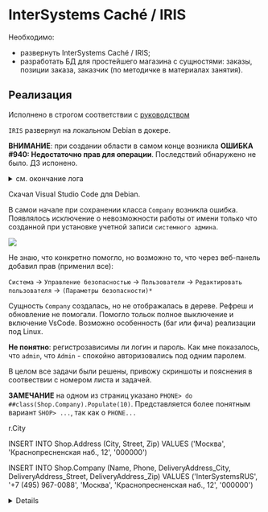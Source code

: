 # InterSystems Caché / IRIS

Необходимо:
- развернуть InterSystems Caché / IRIS;
- разработать БД для простейшего магазина с сущностями: заказы, позиции заказа, заказчик (по методичке в материалах занятия).

## Реализация

Исполнено в строгом соответствии с [руководством](./022_INsuTERSYSTEMS.files/ДЗ._Практика_InterSystems_Cache_IRIS-1801-9693d8.pdf)

`IRIS` развернул на локальном Debian в докере.

__ВНИМАНИЕ__:  при создании области в самом конце возникла __ОШИБКА #940: Недостаточно прав для операции__. Последствий обнаружено не было. ДЗ испонено. 

<details> <summary> см. окончание лога </summary> 

```text
Enabling namespace 'SHOP' for Interoperability:
* This instance is not in a mirror
* Mappings
- Class:
 + Adding class mapping Ens -> ENSLIB
 + Adding class mapping EnsLib -> ENSLIB
 + Adding class mapping EnsPortal -> ENSLIB
 + Adding class mapping CSPX.Dashboard -> ENSLIB
- Routine:
 + Adding routine mapping Ens* -> ENSLIB
- Global:
 + Creating new global directory entry for ^EnsDICOM.Dictionary
 + Creating new global directory entry for ^EnsEDI.Description
 + Creating new global directory entry for ^EnsEDI.Schema
 + Creating new global directory entry for ^EnsEDI.X12.Description
 + Creating new global directory entry for ^EnsEDI.X12.Schema
 + Checking/fixing global directory settings for existing global ^IRIS.Msg in directory /usr/irissys/mgr/shop/
 + Checking/fixing global directory settings for existing global ^IRIS.MsgNames in directory /usr/irissys/mgr/shop/
 + Adding global mapping ^EnsDICOM.Dictionary -> ENSLIB
 + Adding global mapping ^EnsEDI.Description("X","X12") -> ENSLIB
 + Adding global mapping ^EnsEDI.Schema("HIPAA_4010") -> ENSLIB
 + Adding global mapping ^EnsEDI.Schema("HIPAA_5010") -> ENSLIB
 + Adding global mapping ^EnsEDI.Schema("ISC_00401") -> ENSLIB
 + Adding global mapping ^EnsEDI.Schema("ISC_00405") -> ENSLIB
 + Adding global mapping ^EnsEDI.X12.Description("HIPAA_4010") -> ENSLIB
 + Adding global mapping ^EnsEDI.X12.Description("HIPAA_5010") -> ENSLIB
 + Adding global mapping ^EnsEDI.X12.Schema("HIPAA_4010") -> ENSLIB
 + Adding global mapping ^EnsEDI.X12.Schema("HIPAA_5010") -> ENSLIB
 + Adding global mapping ^IRIS.Msg("Arial,Tahoma,Verdana") -> ENSLIB
 + Adding global mapping ^IRIS.Msg("Confirm") -> ENSLIB
 + Adding global mapping ^IRIS.Msg("EDIDocumentView") -> ENSLIB
 + Adding global mapping ^IRIS.Msg("Ens") -> ENSLIB
 + Adding global mapping ^IRIS.Msg("EnsAlert") -> ENSLIB
 + Adding global mapping ^IRIS.Msg("EnsBPL") -> ENSLIB
 + Adding global mapping ^IRIS.Msg("EnsColumns") -> ENSLIB
 + Adding global mapping ^IRIS.Msg("EnsDICOM") -> ENSLIB
 + Adding global mapping ^IRIS.Msg("EnsEDI") -> ENSLIB
 + Adding global mapping ^IRIS.Msg("EnsEDIEDIFACT") -> ENSLIB
 + Adding global mapping ^IRIS.Msg("EnsEDIHL7") -> ENSLIB
 + Adding global mapping ^IRIS.Msg("EnsEDISEF") -> ENSLIB
 + Adding global mapping ^IRIS.Msg("EnsEDIX12") -> ENSLIB
 + Adding global mapping ^IRIS.Msg("EnsEnt") -> ENSLIB
 + Adding global mapping ^IRIS.Msg("EnsLDAP") -> ENSLIB
 + Adding global mapping ^IRIS.Msg("EnsMQTT") -> ENSLIB
 + Adding global mapping ^IRIS.Msg("EnsPushNotifications") -> ENSLIB
 + Adding global mapping ^IRIS.Msg("EnsRecordMap") -> ENSLIB
 + Adding global mapping ^IRIS.Msg("EnsSAP") -> ENSLIB
 + Adding global mapping ^IRIS.Msg("EnsSR") -> ENSLIB
 + Adding global mapping ^IRIS.Msg("EnsSearchTable") -> ENSLIB
 + Adding global mapping ^IRIS.Msg("EnsWf") -> ENSLIB
 + Adding global mapping ^IRIS.Msg("EnsXPATH") -> ENSLIB
 + Adding global mapping ^IRIS.Msg("EnsebXML") -> ENSLIB
 + Adding global mapping ^IRIS.Msg("Ensemble") -> ENSLIB
 + Adding global mapping ^IRIS.Msg("ITK") -> ENSLIB
 + Adding global mapping ^IRIS.Msg("RuleEditor") -> ENSLIB
 + Adding global mapping ^IRIS.Msg("Workflow") -> ENSLIB
 + Adding global mapping ^IRIS.Msg("tahoma,verdana") -> ENSLIB
 + Adding global mapping ^IRIS.MsgNames("Arial,Tahoma,Verdana") -> ENSLIB
 + Adding global mapping ^IRIS.MsgNames("Confirm") -> ENSLIB
 + Adding global mapping ^IRIS.MsgNames("EDIDocumentView") -> ENSLIB
 + Adding global mapping ^IRIS.MsgNames("Ens") -> ENSLIB
 + Adding global mapping ^IRIS.MsgNames("EnsAlert") -> ENSLIB
 + Adding global mapping ^IRIS.MsgNames("EnsBPL") -> ENSLIB
 + Adding global mapping ^IRIS.MsgNames("EnsColumns") -> ENSLIB
 + Adding global mapping ^IRIS.MsgNames("EnsDICOM") -> ENSLIB
 + Adding global mapping ^IRIS.MsgNames("EnsEDI") -> ENSLIB
 + Adding global mapping ^IRIS.MsgNames("EnsEDIEDIFACT") -> ENSLIB
 + Adding global mapping ^IRIS.MsgNames("EnsEDIHL7") -> ENSLIB
 + Adding global mapping ^IRIS.MsgNames("EnsEDISEF") -> ENSLIB
 + Adding global mapping ^IRIS.MsgNames("EnsEDIX12") -> ENSLIB
 + Adding global mapping ^IRIS.MsgNames("EnsEnt") -> ENSLIB
 + Adding global mapping ^IRIS.MsgNames("EnsLDAP") -> ENSLIB
 + Adding global mapping ^IRIS.MsgNames("EnsMQTT") -> ENSLIB
 + Adding global mapping ^IRIS.MsgNames("EnsPushNotifications") -> ENSLIB
 + Adding global mapping ^IRIS.MsgNames("EnsRecordMap") -> ENSLIB
 + Adding global mapping ^IRIS.MsgNames("EnsSAP") -> ENSLIB
 + Adding global mapping ^IRIS.MsgNames("EnsSR") -> ENSLIB
 + Adding global mapping ^IRIS.MsgNames("EnsSearchTable") -> ENSLIB
 + Adding global mapping ^IRIS.MsgNames("EnsWf") -> ENSLIB
 + Adding global mapping ^IRIS.MsgNames("EnsXPATH") -> ENSLIB
 + Adding global mapping ^IRIS.MsgNames("EnsebXML") -> ENSLIB
 + Adding global mapping ^IRIS.MsgNames("Ensemble") -> ENSLIB
 + Adding global mapping ^IRIS.MsgNames("ITK") -> ENSLIB
 + Adding global mapping ^IRIS.MsgNames("RuleEditor") -> ENSLIB
 + Adding global mapping ^IRIS.MsgNames("Workflow") -> ENSLIB
 + Adding global mapping ^IRIS.MsgNames("tahoma,verdana") -> ENSLIB
- Updating CPF
- Moving changes to active configuration
 - Loading new mappings for namespace 'SHOP'
* Validating Installation in 'SHOP'
- Checking class 'Ens.Director' ...
- Checking class 'Ens.MessageBody' ...
- Checking class 'Ens.StudioManager' ...
* Creating Interoperability Management Portal
- Not copying legacy CSP pages for portal application
- Configuring portal: /csp/shop [SHOP] using /usr/irissys/csp/shop
- Creating directory: /usr/irissys/csp/shop
- Creating CSP Application: /csp/shop
   Name                 = [/csp/shop]
   AutheEnabled         = [32]
   Enabled              = [1]
   Description          = [Interoperability Management Portal]
   Resource             = [%Ens_Portal]
   AutoCompile          = [0]
   Timeout              = [900]
   Path                 = [/usr/irissys/csp/shop]
   Recurse              = [1]
   LoginPage            = []
   InbndWebServicesEnabled = [1]
   TwoFactorEnabled     = [0]
   IsNameSpaceDefault   = [0]
   PermittedClasses     = []
   MatchRoles           = []
   Type                 = [2]
   CookiePath           = [/csp/shop/]
   LockCSPName          = [1]
   NameSpace            = [SHOP]
   CSPZENEnabled        = [1]
   GroupById            = [%ISCMgtPortal]
   ServeFiles           = [2]
   UseCookies           = [2]
- Removing legacy CSP pages and files from directory '/usr/irissys/csp/shop/'
- Not compiling portal '/csp/shop/' in SHOP as no CSP files were copied
* Adding explicit SQL privileges to Interoperability Roles
- Adding SQL privileges for role '%EnsRole_Administrator'
- Adding SQL privileges for role '%EnsRole_AlertOperator'
- Adding SQL privileges for role '%EnsRole_Developer'
- Adding SQL privileges for role '%EnsRole_Monitor'
- Adding SQL privileges for role '%EnsRole_Operator'
- Adding SQL privileges for role '%EnsRole_RegistryManager'
- Adding SQL privileges for role '%EnsRole_RegistrySelect'
- Adding SQL privileges for role '%EnsRole_RulesDeveloper'
- Adding SQL privileges for role '%EnsRole_WebDeveloper'
* Adding Interoperability SearchTables
- Validating all SearchTable metadata
 - Regenerating metadata for EnsLib.EDI.EDIFACT.SearchTable
 - Regenerating metadata for EnsLib.EDI.X12.SearchTable
 - Regenerating metadata for EnsLib.EDI.XML.SearchTable
 - Regenerating metadata for EnsLib.XML.SearchTable
* Checking for existing named message searches
- No saved message searches found in namespace 'SHOP'; no conversion necessary.
* Checking DocClassMap
   - Added DocClassMap for class 'EnsLib.EDI.EDIFACT.SearchTable' with DOCCLASS 'EnsLib.EDI.EDIFACT.Document'
   - Added DocClassMap for class 'EnsLib.EDI.X12.SearchTable' with DOCCLASS 'EnsLib.EDI.X12.Document'
   - Added DocClassMap for class 'EnsLib.EDI.XML.SearchTable' with DOCCLASS 'EnsLib.EDI.XML.Document'
   - Added DocClassMap for class 'EnsLib.XML.SearchTable' with DOCCLASS 'Ens.StreamContainer'
* Checking for incorrect Timestamp indices
- No UTC index globals need to be repaired.
- Setting initial default Purge Settings
* Building Name index for Ens.Config.Item
* Deleting classes generated from legacy CSP pages
* Generating meta data for Interoperability Analytics items
Importing: Ens/Analytics/ActivityVolumeAndDuration.dashboard

Imported 1 item.
Encountered 0 errors during import.

* Setting new namespace flags
- Enabling SyncCommit for Business Services
* Examining if Interoperability temporary global mapping already configured
ОШИБКА #940: Недостаточно прав для операции
ОШИБКА #940: Недостаточно прав для операции
EnableNamespace Complete.
ОШИБКА #940: Недостаточно прав для операции
```

</details>

Скачал Visual Studio Code для Debian. 

В самои начале при сохранении класса `Company` возникла ошибка. Появлялось исключение о невозможности работы от имени только что созданной при установке учетной записи `системного админа`.

![](./pics/0.png)


Не знаю, что конкретно помогло, но возможно то, что через веб-панель добавил прав (применил все):

 `Система` -> `Управление безопасностью` -> `Пользователи` -> `Редактировать пользователя`  -> `(Параметры безопасности)*`
 
Сущность `Company` создалась, но не отображалась в дереве. Рефреш и обновление не помогали. Помогло тольок полное выключение и включение VsCode. Возможно особенность (баг или фича) реализации под Linux.

__Не понятно__: регистрозависимы ли логин и пароль. Как мне показалось, что `admin`, что `Admin` - спокойно авторизовались под одним паролем.

В целом все задачи были решены, привожу скриншоты и пояснения в соотвествии с номером листа и задачей.

__ЗАМЕЧАНИЕ__ на одном из страниц указано `PHONE> do ##class(Shop.Company).Populate(10)`. Представляется более понятным вариант `SHOP> ...`, так как о `PHONE...`

r.City 

INSERT INTO Shop.Address (City, Street, Zip)
VALUES ('Москва', 'Краснопресненская наб., 12', '000000')

INSERT INTO Shop.Company (Name, Phone, DeliveryAddress_City, DeliveryAddress_Street, DeliveryAddress_Zip)
VALUES ('InterSystemsRUS', '+7 (495) 967-0088', 'Москва', 'Краснопресненская наб., 12', '000000')
<details>